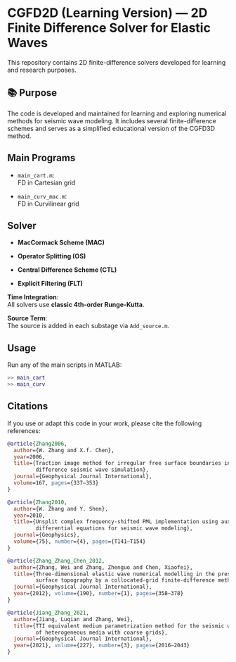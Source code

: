 # CGFD2D (Learning Version) — 2D Finite Difference Solver for Elastic Waves

This repository contains 2D finite-difference solvers developed for learning and research purposes. 

## 📚 Purpose

The code is developed and maintained for learning and exploring numerical methods for seismic wave modeling. It includes several finite-difference schemes and serves as a simplified educational version of the CGFD3D method.

##  Main Programs

- `main_cart.m`:  
  FD in Cartesian grid
 
- `main_curv_mac.m`:  
  FD in Curvilinear grid

##  Solver

- **MacCormack Scheme (MAC)**  

- **Operator Splitting (OS)**  

- **Central Difference Scheme (CTL)**  

- **Explicit Filtering (FLT)**  

**Time Integration**:  
All solvers use **classic 4th-order Runge-Kutta**. 

**Source Term**:  
The source is added in each substage via `Add_source.m`. 


##  Usage

Run any of the main scripts in MATLAB:
```matlab
>> main_cart
>> main_curv
```

##  Citations

If you use or adapt this code in your work, please cite the following references:
```bibtex
@article{Zhang2006,
  author={W. Zhang and X.f. Chen},
  year=2006,
  title={Traction image method for irregular free surface boundaries in finite
         difference seismic wave simulation},
  journal={Geophysical Journal International},
  volume=167, pages={337–353}
}

@article{Zhang2010,
  author={W. Zhang and Y. Shen},
  year=2010,
  title={Unsplit complex frequency-shifted PML implementation using auxiliary
         differential equations for seismic wave modeling},
  journal={Geophysics},
  volume={75}, number={4}, pages={T141–T154}
}

@article{Zhang_Zhang_Chen_2012,
  author={Zhang, Wei and Zhang, Zhenguo and Chen, Xiaofei},
  title={Three-dimensional elastic wave numerical modelling in the presence of
         surface topography by a collocated-grid finite-difference method on curvilinear grids},
  journal={Geophysical Journal International},
  year={2012}, volume={190}, number={1}, pages={358–378}
}

@article{Jiang_Zhang_2021,
  author={Jiang, Luqian and Zhang, Wei},
  title={TTI equivalent medium parametrization method for the seismic waveform modelling
         of heterogeneous media with coarse grids},
  journal={Geophysical Journal International},
  year={2021}, volume={227}, number={3}, pages={2016–2043}
}
```
